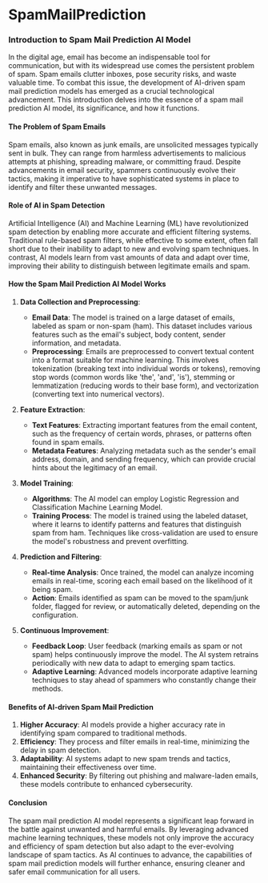 # SpamMailPrediction
### Introduction to Spam Mail Prediction AI Model

In the digital age, email has become an indispensable tool for communication, but with its widespread use comes the persistent problem of spam. Spam emails clutter inboxes, pose security risks, and waste valuable time. To combat this issue, the development of AI-driven spam mail prediction models has emerged as a crucial technological advancement. This introduction delves into the essence of a spam mail prediction AI model, its significance, and how it functions.

#### The Problem of Spam Emails

Spam emails, also known as junk emails, are unsolicited messages typically sent in bulk. They can range from harmless advertisements to malicious attempts at phishing, spreading malware, or committing fraud. Despite advancements in email security, spammers continuously evolve their tactics, making it imperative to have sophisticated systems in place to identify and filter these unwanted messages.

#### Role of AI in Spam Detection

Artificial Intelligence (AI) and Machine Learning (ML) have revolutionized spam detection by enabling more accurate and efficient filtering systems. Traditional rule-based spam filters, while effective to some extent, often fall short due to their inability to adapt to new and evolving spam techniques. In contrast, AI models learn from vast amounts of data and adapt over time, improving their ability to distinguish between legitimate emails and spam.

#### How the Spam Mail Prediction AI Model Works

1. **Data Collection and Preprocessing**:
    - **Email Data**: The model is trained on a large dataset of emails, labeled as spam or non-spam (ham). This dataset includes various features such as the email's subject, body content, sender information, and metadata.
    - **Preprocessing**: Emails are preprocessed to convert textual content into a format suitable for machine learning. This involves tokenization (breaking text into individual words or tokens), removing stop words (common words like 'the', 'and', 'is'), stemming or lemmatization (reducing words to their base form), and vectorization (converting text into numerical vectors).

2. **Feature Extraction**:
    - **Text Features**: Extracting important features from the email content, such as the frequency of certain words, phrases, or patterns often found in spam emails.
    - **Metadata Features**: Analyzing metadata such as the sender's email address, domain, and sending frequency, which can provide crucial hints about the legitimacy of an email.

3. **Model Training**:
    - **Algorithms**: The AI model can employ Logistic Regression and Classification Machine Learning Model.
    - **Training Process**: The model is trained using the labeled dataset, where it learns to identify patterns and features that distinguish spam from ham. Techniques like cross-validation are used to ensure the model's robustness and prevent overfitting.

4. **Prediction and Filtering**:
    - **Real-time Analysis**: Once trained, the model can analyze incoming emails in real-time, scoring each email based on the likelihood of it being spam.
    - **Action**: Emails identified as spam can be moved to the spam/junk folder, flagged for review, or automatically deleted, depending on the configuration.

5. **Continuous Improvement**:
    - **Feedback Loop**: User feedback (marking emails as spam or not spam) helps continuously improve the model. The AI system retrains periodically with new data to adapt to emerging spam tactics.
    - **Adaptive Learning**: Advanced models incorporate adaptive learning techniques to stay ahead of spammers who constantly change their methods.

#### Benefits of AI-driven Spam Mail Prediction

1. **Higher Accuracy**: AI models provide a higher accuracy rate in identifying spam compared to traditional methods.
2. **Efficiency**: They process and filter emails in real-time, minimizing the delay in spam detection.
3. **Adaptability**: AI systems adapt to new spam trends and tactics, maintaining their effectiveness over time.
4. **Enhanced Security**: By filtering out phishing and malware-laden emails, these models contribute to enhanced cybersecurity.

#### Conclusion

The spam mail prediction AI model represents a significant leap forward in the battle against unwanted and harmful emails. By leveraging advanced machine learning techniques, these models not only improve the accuracy and efficiency of spam detection but also adapt to the ever-evolving landscape of spam tactics. As AI continues to advance, the capabilities of spam mail prediction models will further enhance, ensuring cleaner and safer email communication for all users.
